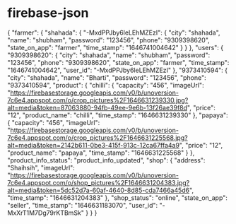 # firebase-json
{
  "farmer": {
    "shahada": {
      "-MxdPPJby6leLEhMZEzI": {
        "city": "shahada",
        "name": "shubham",
        "password": "123456",
        "phone": "9309398620",
        "state_on_app": "farmer",
        "time_stamp": "1646741004642"
      }
    }
  },
  "users": {
    "9309398620": {
      "city": "shahada",
      "name": "shubham",
      "password": "123456",
      "phone": "9309398620",
      "state_on_app": "farmer",
      "time_stamp": "1646741004642",
      "user_id": "-MxdPPJby6leLEhMZEzI"
    },
    "9373410594": {
      "city": "shahada",
      "name": "Bharti",
      "password": "123456",
      "phone": "9373410594",
      "product": {
        "chilli": {
          "capacity": "456",
          "imageUrl": "https://firebasestorage.googleapis.com/v0/b/unoversion-7c6e4.appspot.com/o/crop_pictures%2F1646631239330.jpg?alt=media&token=87063880-94fb-49ee-9e6b-13f26ae39f8d",
          "price": "12",
          "product_name": "chilli",
          "time_stamp": "1646631239330"
        },
        "papaya": {
          "capacity": "456",
          "imageUrl": "https://firebasestorage.googleapis.com/v0/b/unoversion-7c6e4.appspot.com/o/crop_pictures%2F1646631225568.jpg?alt=media&token=2142b611-0be3-415f-913c-12ca67ffa4a9",
          "price": "12",
          "product_name": "papaya",
          "time_stamp": "1646631225568"
        }
      },
      "product_info_status": "product_info_updated",
      "shop": {
        "address": "Shaihsih",
        "imageUrl": "https://firebasestorage.googleapis.com/v0/b/unoversion-7c6e4.appspot.com/o/shop_pictures%2F1646631204383.jpg?alt=media&token=5dc52d7a-60af-4640-8d85-cda7466a45d6",
        "time_stamp": "1646631204383"
      },
      "shop_status": "online",
      "state_on_app": "seller",
      "time_stamp": "1646631183070",
      "user_id": "-MxXrT1M7Dg79rKTBmSk"
    }
  }
}
